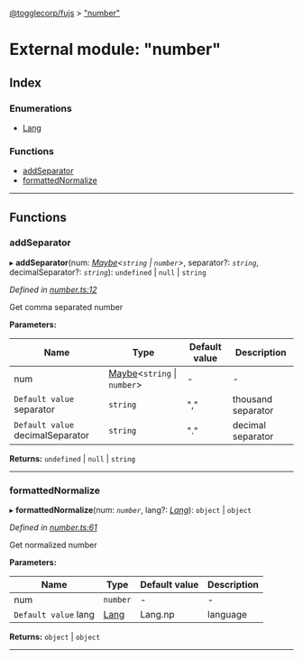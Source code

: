 [@togglecorp/fujs](../README.md) > ["number"](../modules/_number_.md)

# External module: "number"

## Index

### Enumerations

* [Lang](../enums/_number_.lang.md)

### Functions

* [addSeparator](_number_.md#addseparator)
* [formattedNormalize](_number_.md#formattednormalize)

---

## Functions

<a id="addseparator"></a>

###  addSeparator

▸ **addSeparator**(num: *[Maybe](_declarations_.md#maybe)<`string` \| `number`>*, separator?: *`string`*, decimalSeparator?: *`string`*): `undefined` \| `null` \| `string`

*Defined in [number.ts:12](https://github.com/toggle-corp/fujs/blob/ade87ee/src/number.ts#L12)*

Get comma separated number

**Parameters:**

| Name | Type | Default value | Description |
| ------ | ------ | ------ | ------ |
| num | [Maybe](_declarations_.md#maybe)<`string` \| `number`> | - |  \- |
| `Default value` separator | `string` | &quot;,&quot; |  thousand separator |
| `Default value` decimalSeparator | `string` | &quot;.&quot; |  decimal separator |

**Returns:** `undefined` \| `null` \| `string`

___
<a id="formattednormalize"></a>

###  formattedNormalize

▸ **formattedNormalize**(num: *`number`*, lang?: *[Lang](../enums/_number_.lang.md)*): `object` \| `object`

*Defined in [number.ts:61](https://github.com/toggle-corp/fujs/blob/ade87ee/src/number.ts#L61)*

Get normalized number

**Parameters:**

| Name | Type | Default value | Description |
| ------ | ------ | ------ | ------ |
| num | `number` | - |  \- |
| `Default value` lang | [Lang](../enums/_number_.lang.md) |  Lang.np |  language |

**Returns:** `object` \| `object`

___

